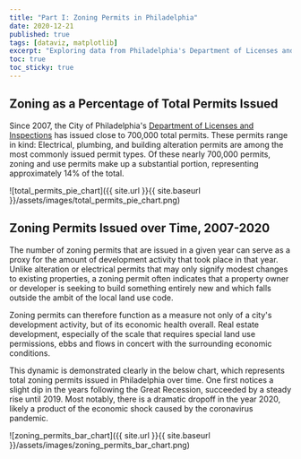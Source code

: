 ```yaml
---
title: "Part I: Zoning Permits in Philadelphia"
date: 2020-12-21
published: true
tags: [dataviz, matplotlib]
excerpt: "Exploring data from Philadelphia's Department of Licenses and Inspections on zoning permits."
toc: true
toc_sticky: true
---
```


## Zoning as a Percentage of Total Permits Issued

Since 2007, the City of Philadelphia's [Department of Licenses and Inspections][Department of Licenses and Inspections] has issued close to 700,000 total permits. These permits range in kind: Electrical, plumbing, and building alteration permits are among the most commonly issued permit types. Of these nearly 700,000 permits, zoning and use permits make up a substantial portion, representing approximately 14% of the total. 

![total_permits_pie_chart]({{ site.url }}{{ site.baseurl }}/assets/images/total_permits_pie_chart.png)

## Zoning Permits Issued over Time, 2007-2020

The number of zoning permits that are issued in a given year can serve as a proxy for the amount of development activity that took place in that year. Unlike alteration or electrical permits that may only signify modest changes to existing properties, a zoning permit often indicates that a property owner or developer is seeking to build something entirely new and which falls outside the ambit of the local land use code.

Zoning permits can therefore function as a measure not only of a city's development activity, but of its economic health overall. Real estate development, especially of the scale that requires special land use permissions, ebbs and flows in concert with the surrounding economic conditions.

This dynamic is demonstrated clearly in the below chart, which represents total zoning permits issued in Philadelphia over time. One first notices a slight dip in the years following the Great Recession, succeeded by a steady rise until 2019. Most notably, there is a dramatic dropoff in the year 2020, likely a product of the economic shock caused by the coronavirus pandemic.

![zoning_permits_bar_chart]({{ site.url }}{{ site.baseurl }}/assets/images/zoning_permits_bar_chart.png)

[Department of Licenses and Inspections]: https://www.phila.gov/departments/department-of-licenses-and-inspections/
